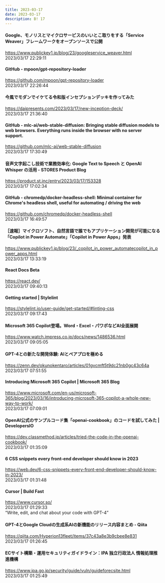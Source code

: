 ```yaml
---
title: 2023-03-17
date: 2023-03-17
description: B! 17
---
```


#### Google、モノリスとマイクロサービスのいいとこ取りをする「Service Weaver」フレームワークをオープンソースで公開
https://www.publickey1.jp/blog/23/googleservice_weaver.html<br>
2023/03/17 22:29:11<br>


#### GitHub - mpoon/gpt-repository-loader
https://github.com/mpoon/gpt-repository-loader<br>
2023/03/17 22:26:44<br>


#### 今風でモダンでイケてる令和版インセプションデッキを作ってみた
https://daipresents.com/2023/03/17/new-inception-deck/<br>
2023/03/17 21:36:40<br>


#### GitHub - mlc-ai/web-stable-diffusion: Bringing stable diffusion models to web browsers. Everything runs inside the browser with no server support.
https://github.com/mlc-ai/web-stable-diffusion<br>
2023/03/17 17:30:49<br>


#### 音声文字起こし技術で業務効率化: Google Text to Speech と OpenAI Whisper の活用 - STORES Product Blog
https://product.st.inc/entry/2023/03/17/153328<br>
2023/03/17 17:02:34<br>


#### GitHub - chromedp/docker-headless-shell: Minimal container for Chrome's headless shell, useful for automating / driving the web
https://github.com/chromedp/docker-headless-shell<br>
2023/03/17 16:49:57<br>


#### ［速報］マイクロソフト、自然言語で誰でもアプリケーション開発が可能になる「Copilot in Power Automate」「Copilot in Power Apps」発表
https://www.publickey1.jp/blog/23/_copilot_in_power_automatecopilot_in_power_apps.html<br>
2023/03/17 13:33:19<br>


#### React Docs Beta
https://react.dev/<br>
2023/03/17 09:40:13<br>


#### Getting started | Stylelint
https://stylelint.io/user-guide/get-started/#linting-css<br>
2023/03/17 09:17:43<br>


#### Microsoft 365 Copilot登場。Word・Excel・パワポなどAI全面展開
https://www.watch.impress.co.jp/docs/news/1486536.html<br>
2023/03/17 09:05:05<br>


#### GPT-4との新たな開発体験: AIとペアプロを極める
https://zenn.dev/okunokentaro/articles/01gvcmft5t9dc21nb0gc43c64a<br>
2023/03/17 07:51:55<br>


#### Introducing Microsoft 365 Copilot | Microsoft 365 Blog
https://www.microsoft.com/en-us/microsoft-365/blog/2023/03/16/introducing-microsoft-365-copilot-a-whole-new-way-to-work/<br>
2023/03/17 07:09:01<br>


#### OpenAI公式のサンプルコード集「openai-cookbook」のコードを試してみた | DevelopersIO
https://dev.classmethod.jp/articles/tried-the-code-in-the-openai-cookbook/<br>
2023/03/17 01:35:09<br>


#### 6 CSS snippets every front-end developer should know in 2023
https://web.dev/6-css-snippets-every-front-end-developer-should-know-in-2023/<br>
2023/03/17 01:31:48<br>


#### Cursor | Build Fast
https://www.cursor.so/<br>
2023/03/17 01:29:33<br>
“Write, edit, and chat about your code with GPT-4”


#### GPT-4とGoogle Cloudの生成系AIの新機能のリリース内容まとめ - Qiita
https://qiita.com/Hyperion13fleet/items/37c43a8e3b9cbee8e831<br>
2023/03/17 01:26:45<br>


#### ECサイト構築・運用セキュリティガイドライン：IPA 独立行政法人 情報処理推進機構
https://www.ipa.go.jp/security/guide/vuln/guideforecsite.html<br>
2023/03/17 01:25:49<br>


